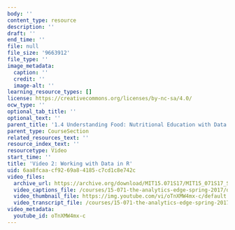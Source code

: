 ```yaml
---
body: ''
content_type: resource
description: ''
draft: ''
end_time: ''
file: null
file_size: '9663912'
file_type: ''
image_metadata:
  caption: ''
  credit: ''
  image-alt: ''
learning_resource_types: []
license: https://creativecommons.org/licenses/by-nc-sa/4.0/
ocw_type: ''
optional_tab_title: ''
optional_text: ''
parent_title: '1.4 Understanding Food: Nutritional Education with Data  (Recitation)'
parent_type: CourseSection
related_resources_text: ''
resource_index_text: ''
resourcetype: Video
start_time: ''
title: 'Video 2: Working with Data in R'
uid: 6aa8fcaa-cf92-69a8-4185-c7cd1c8e742c
video_files:
  archive_url: https://archive.org/download/MIT15.071S17/MIT15_071S17_Session_1.4.03_300k.mp4
  video_captions_file: /courses/15-071-the-analytics-edge-spring-2017/ddb7e1bf0c01598cb0a9f97d682c8c8b_exav1FKMfbw.vtt
  video_thumbnail_file: https://img.youtube.com/vi/oTnXMW4mx-c/default.jpg
  video_transcript_file: /courses/15-071-the-analytics-edge-spring-2017/a6a05c9f47644b1eab2d65437f6dc0fe_exav1FKMfbw.pdf
video_metadata:
  youtube_id: oTnXMW4mx-c
---
```


